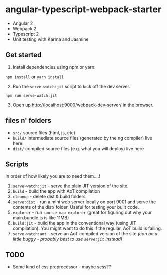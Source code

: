 # angular-typescript-webpack-starter

* Angular 2
* Webpack 2
* Typescript 2
* Unit testing with Karma and Jasmine

## Get started

1. Install dependencies using npm or yarn:

  ```npm install``` or ```yarn install```

2. Run the `serve-watch:jit` script to kick off the dev server.

  ```npm run serve-watch:jit```
  
3. Open up [http://localhost:9000/webpack-dev-server/](http://localhost:9000/webpack-dev-server/) in the browser.

## files n' folders

* `src/` source files (html, js, etc)
* `build/` intermediate source files (generated by the ng compiler) live here.
* `dist/` compiled source files (e.g. what you will deploy) live here

## Scripts

In order of how likely you are to need them....!

1. `serve-watch:jit` - serve the plain JIT version of the site.
2. `build` - build the app with AoT compilation
3. `cleanup` - delete dist & build folders
6. `serve:dist` - run a mini web server locally on port 9001 and serve the contents of the dist/ folder. Useful for testing your built code.
4. `explorer` - run `source-map-explorer` (great for figuring out why your main.bundle.js is like 11MB)
5. `build:jit` - build the app in the conventional way (using JIT compilation). You might want to do this if the regular, AoT build is failing.
7. `serve-watch:aot` - serve an AoT compiled version of the site *(can be a little buggy - probably best to use `serve:jit` instead)*

## TODO

* Some kind of css preprocessor - maybe scss??
